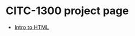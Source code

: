 # CITC-1300 project page

<ul>
<li><a href="gamingculture/index.html" target="_blank">Intro to HTML</a></li>
</ul>